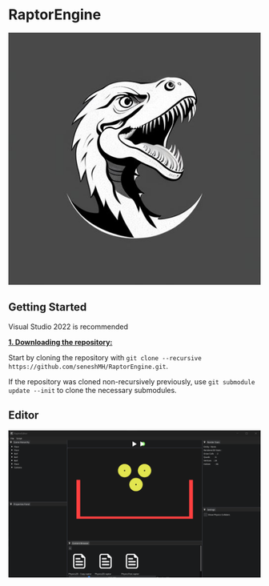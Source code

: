 # RaptorEngine

<center>

![Raptor](/Resources/logo.png?raw=true "Raptor")

</center>

## Getting Started

Visual Studio 2022 is recommended

<ins>**1. Downloading the repository:**</ins>

Start by cloning the repository with `git clone --recursive https://github.com/seneshMH/RaptorEngine.git`.

If the repository was cloned non-recursively previously, use `git submodule update --init` to clone the necessary submodules.

## Editor

![Raptor](/Resources/screen.png?raw=true "Raptor")
